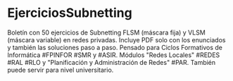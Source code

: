 # EjerciciosSubnetting
Boletín con 50 ejercicios de Subnetting FLSM (máscara fija) y VLSM (máscara variable) en redes privadas. Incluye PDF solo con los enunciados y también las soluciones paso a paso. Pensado para Ciclos Formativos de Informática #FPINFOR #SMR y #ASIR. Módulos "Redes Locales" #REDES #RAL #RLO y "Planificación y Administración de Redes" #PAR. También puede servir para nivel universitario.
